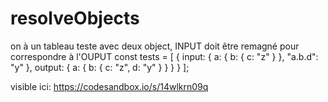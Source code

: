 # resolveObjects
on à un tableau teste avec deux object, INPUT doit être remagné pour correspondre à l'OUPUT
const tests = [
  {
    input: {
      a: {
        b: {
          c: "z"
        }
      },
      "a.b.d": "y"
    },
    output: {
      a: {
        b: {
          c: "z",
          d: "y"
        }
      }
    }
  }
];

visible ici:
https://codesandbox.io/s/14wlkrn09q
